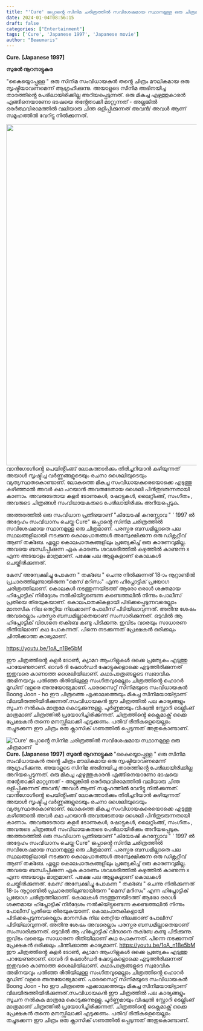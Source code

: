 ```yaml
---
title: "'Cure' ജപ്പാൻ്റെ സിനിമ ചരിത്രത്തിൽ സവിശേഷമായ സ്ഥാനമുള്ള ഒരു ചിത്രമാണ്"
date: 2024-01-04T08:56:15
draft: false
categories: ["Entertainment"]
tags: ['Cure', 'Japanese 1997', 'Japanese movie']
author: "Beaumaris"
---
```


<strong>Cure.</strong>
<strong>[Japanese 1997]</strong>

<strong>സുരൻ നൂറനാട്ടുകര</strong>

"കൈയ്യൊപ്പുള്ള " ഒരു സിനിമ സംവിധായകൻ തൻ്റെ ചിത്രം മൗലികമായ ഒരു സൃഷ്ടിയാവണമെന്ന് ആഗ്രഹിക്കുന്നു. അയാളുടെ സിനിമ അഭിനയിച്ച താരത്തിൻ്റെ പേരിലായിരിക്കില്ല അറിയപ്പെടുന്നത്. ഒരു മികച്ച എഴുത്തുകാരൻ എങ്ങിനെയാണോ ഭാഷയെ തൻ്റേതാക്കി മാറ്റുന്നത് - അല്ലങ്കിൽ ഒരർത്ഥവിരാമത്തിൽ വലിയാരു ചിന്ത ഒളിപ്പിക്കുന്നത് അവൻ/ അവൾ ആണ് സമൂഹത്തിൽ വേറിട്ടു നിൽക്കുന്നത്.

<img class="size-full wp-image-436799 aligncenter" src="https://cdn.boolokam.com/articles/2024/01/wfw-2.jpg" alt="" width="1600" height="900" />വാൻഗോഗിൻ്റെ പെയിൻ്റിംങ്ങ് ലോകത്താർക്കും തിരിച്ചറിയാൻ കഴിയുന്നത് അയാൾ സൃഷ്ടിച്ച വർണ്ണങ്ങളുടെയും രചനാ ശൈലിയുടെയും വ്യത്യസ്ഥതകൊണ്ടാണ്. ലോകത്തെ മികച്ച സംവിധായകരെയൊക്കെ എടുത്തു കഴിഞ്ഞാൽ അവർ കഥ പറയാൻ അവരുടേതായ ശൈലി പിൻതുടരുന്നതായി കാണാം. അവരുടേതായ കളർ ടോണുകൾ, ഷോട്ടുകൾ, ലൈറ്റിംങ്ങ്, സംഗീതം , അവരുടെ ചിത്രങ്ങൾ സംവിധായകരുടെ പേരിലായിരിക്കും അറിയപ്പെടുക.

അത്തരത്തിൽ ഒരു സംവിധാന പ്രതിഭയാണ് "കിയോഷി കുറസ്സോവ " ' 1997 ൽ അദ്ദേഹം സംവിധാനം ചെയ്ത Cure" ജപ്പാൻ്റെ സിനിമ ചരിത്രത്തിൽ സവിശേഷമായ സ്ഥാനമുള്ള ഒരു ചിത്രമാണ്. പരസ്പര ബന്ധമില്ലാതെ പല സ്ഥലങ്ങളിലായി നടക്കുന്ന കൊലപാതങ്ങൾ അന്വേക്ഷിക്കുന്ന ഒരു ഡിക്റ്ററ്റീവ് ആണ് തക്ബേ. എല്ലാ കൊലപാതകങ്ങളിലും പ്രത്യേകിച്ച് ഒരു കാരണവുമില്ല. അവയെ ബന്ധിപ്പിക്കുന്ന ഏക കാരണം ശവശരീത്തിൽ കഴുത്തിൽ കാണുന്ന x എന്ന അടയാളം മാത്രമാണ്. പക്ഷേ പല ആളുകളാണ് കൊലകൾ ചെയ്തിരിക്കുന്നത്.

കേസ് അന്വേക്ഷിച്ചു പോകുന്ന " തക്ബേ " ചെന്നു നിൽക്കുന്നത് 18-ാം നൂറ്റാണ്ടിൽ പ്രചാരത്തിലുണ്ടായിരുന്ന "മെസ് മറിസം" എന്ന ഹിപ്നോട്ടിക് പ്രയോഗ ചരിത്രത്തിലാണ്. കൊലകൾ നടത്തുന്നയിടത്ത് ആരോ ഒരാൾ ശക്തമായ ഹിപ്നോട്ടിക് നിർദ്ദേശം നൽകിയിട്ടുണ്ടെന്ന കണ്ടെത്തലിൽ നിന്നും പോലീസ് പ്രതിയെ തിരയുകയാണ്. കൊലപാതകികളായി പിടിക്കപ്പെടുന്നവരെല്ലാം മാനസിക നില തെറ്റിയ നിലക്കാണ് പോലീസ് പിടിയിലാവുന്നത്. അതിനു ശേഷം അവരെല്ലാം പരസ്പര ബന്ധമില്ലാതെയാണ് സംസാരിക്കുന്നത്.
ഒടുവിൽ ആ ഹിപ്നോട്ടിക് വിദഗ്ദനെ തക്ബേ കണ്ടു പിടിക്കുന്നു. ഇവിടം വരെയും സാധാരണ രീതിയിലാണ് കഥ പോകുന്നത്. പിന്നെ നടക്കുന്നത് പ്രേക്ഷകൻ ഒരിക്കലും ചിന്തിക്കാത്ത കാര്യമാണ്.

https://youtu.be/1oA_n1Be5bM

ഈ ചിത്രത്തിൻ്റെ കളർ ടോൺ, ക്യാമറ ആംഗിളുകൾ ഒക്കെ പ്രത്യേകം എടുത്തു പറയേണ്ടതാണ്. ഓവർ ദി ഷോൾഡർ ഷോട്ടുകളൊക്കെ എടുത്തിരിക്കുന്നത് ഇതുവരെ കാണാത്ത ശൈലിയിലാണ്. കഥാപാത്രങ്ങളുടെ സ്വഭാവിക അഭിനയവും പതിഞ്ഞ രീതിയിലുള്ള സംഗീതവുമെല്ലാം ചിത്രത്തിൻ്റെ ഹൊറർ മൂഡിന് വളരെ അനുയോജ്യമാണ്. പാരസൈറ്റ് സിനിമയുടെ സംവിധായകൻ Boong Joon - ho ഈ ചിത്രത്തെ എക്കാലത്തെയും മികച്ച സിനിമയായിട്ടാണ് വിലയിരുത്തിയിരിക്കുന്നത്.സംവിധായകൻ ഈ ചിത്രത്തിൽ പല കാര്യങ്ങളും സൂചന നൽകുക മാത്രമേ കൊടുക്കുന്നുള്ളൂ. പൂർണ്ണമായും വിഷ്വൽ സ്റ്റോറി ടെല്ലിംങ് മാത്രമാണ് ചിത്രത്തിൽ പ്രയോഗിച്ചിരിക്കുന്നത്. ചിത്രത്തിൻ്റെ ക്ലൈമാക്സ് ഒക്കെ പ്രേക്ഷകൻ തന്നെ മനസ്സിലാക്കി എടുക്കണം. പതിവ് രീതികളെയെല്ലാം തച്ചുടക്കുന്ന ഈ ചിത്രം ഒരു ക്ലാസിക് ഗണത്തിൽ പ്പെടുന്നത് അതുകൊണ്ടാണ്.


!['Cure' ജപ്പാൻ്റെ സിനിമ ചരിത്രത്തിൽ സവിശേഷമായ സ്ഥാനമുള്ള ഒരു ചിത്രമാണ്](https://cdn.boolokam.com/articles/2024/01/wfw-2.jpg)**Cure.** **[Japanese 1997]** **സുരൻ നൂറനാട്ടുകര** "കൈയ്യൊപ്പുള്ള " ഒരു സിനിമ സംവിധായകൻ തൻ്റെ ചിത്രം മൗലികമായ ഒരു സൃഷ്ടിയാവണമെന്ന് ആഗ്രഹിക്കുന്നു. അയാളുടെ സിനിമ അഭിനയിച്ച താരത്തിൻ്റെ പേരിലായിരിക്കില്ല അറിയപ്പെടുന്നത്. ഒരു മികച്ച എഴുത്തുകാരൻ എങ്ങിനെയാണോ ഭാഷയെ തൻ്റേതാക്കി മാറ്റുന്നത് - അല്ലങ്കിൽ ഒരർത്ഥവിരാമത്തിൽ വലിയാരു ചിന്ത ഒളിപ്പിക്കുന്നത് അവൻ/ അവൾ ആണ് സമൂഹത്തിൽ വേറിട്ടു നിൽക്കുന്നത്. വാൻഗോഗിൻ്റെ പെയിൻ്റിംങ്ങ് ലോകത്താർക്കും തിരിച്ചറിയാൻ കഴിയുന്നത് അയാൾ സൃഷ്ടിച്ച വർണ്ണങ്ങളുടെയും രചനാ ശൈലിയുടെയും വ്യത്യസ്ഥതകൊണ്ടാണ്. ലോകത്തെ മികച്ച സംവിധായകരെയൊക്കെ എടുത്തു കഴിഞ്ഞാൽ അവർ കഥ പറയാൻ അവരുടേതായ ശൈലി പിൻതുടരുന്നതായി കാണാം. അവരുടേതായ കളർ ടോണുകൾ, ഷോട്ടുകൾ, ലൈറ്റിംങ്ങ്, സംഗീതം , അവരുടെ ചിത്രങ്ങൾ സംവിധായകരുടെ പേരിലായിരിക്കും അറിയപ്പെടുക. അത്തരത്തിൽ ഒരു സംവിധാന പ്രതിഭയാണ് "കിയോഷി കുറസ്സോവ " ' 1997 ൽ അദ്ദേഹം സംവിധാനം ചെയ്ത Cure" ജപ്പാൻ്റെ സിനിമ ചരിത്രത്തിൽ സവിശേഷമായ സ്ഥാനമുള്ള ഒരു ചിത്രമാണ്. പരസ്പര ബന്ധമില്ലാതെ പല സ്ഥലങ്ങളിലായി നടക്കുന്ന കൊലപാതങ്ങൾ അന്വേക്ഷിക്കുന്ന ഒരു ഡിക്റ്ററ്റീവ് ആണ് തക്ബേ. എല്ലാ കൊലപാതകങ്ങളിലും പ്രത്യേകിച്ച് ഒരു കാരണവുമില്ല. അവയെ ബന്ധിപ്പിക്കുന്ന ഏക കാരണം ശവശരീത്തിൽ കഴുത്തിൽ കാണുന്ന x എന്ന അടയാളം മാത്രമാണ്. പക്ഷേ പല ആളുകളാണ് കൊലകൾ ചെയ്തിരിക്കുന്നത്. കേസ് അന്വേക്ഷിച്ചു പോകുന്ന " തക്ബേ " ചെന്നു നിൽക്കുന്നത് 18-ാം നൂറ്റാണ്ടിൽ പ്രചാരത്തിലുണ്ടായിരുന്ന "മെസ് മറിസം" എന്ന ഹിപ്നോട്ടിക് പ്രയോഗ ചരിത്രത്തിലാണ്. കൊലകൾ നടത്തുന്നയിടത്ത് ആരോ ഒരാൾ ശക്തമായ ഹിപ്നോട്ടിക് നിർദ്ദേശം നൽകിയിട്ടുണ്ടെന്ന കണ്ടെത്തലിൽ നിന്നും പോലീസ് പ്രതിയെ തിരയുകയാണ്. കൊലപാതകികളായി പിടിക്കപ്പെടുന്നവരെല്ലാം മാനസിക നില തെറ്റിയ നിലക്കാണ് പോലീസ് പിടിയിലാവുന്നത്. അതിനു ശേഷം അവരെല്ലാം പരസ്പര ബന്ധമില്ലാതെയാണ് സംസാരിക്കുന്നത്. ഒടുവിൽ ആ ഹിപ്നോട്ടിക് വിദഗ്ദനെ തക്ബേ കണ്ടു പിടിക്കുന്നു. ഇവിടം വരെയും സാധാരണ രീതിയിലാണ് കഥ പോകുന്നത്. പിന്നെ നടക്കുന്നത് പ്രേക്ഷകൻ ഒരിക്കലും ചിന്തിക്കാത്ത കാര്യമാണ്. https://youtu.be/1oA_n1Be5bM ഈ ചിത്രത്തിൻ്റെ കളർ ടോൺ, ക്യാമറ ആംഗിളുകൾ ഒക്കെ പ്രത്യേകം എടുത്തു പറയേണ്ടതാണ്. ഓവർ ദി ഷോൾഡർ ഷോട്ടുകളൊക്കെ എടുത്തിരിക്കുന്നത് ഇതുവരെ കാണാത്ത ശൈലിയിലാണ്. കഥാപാത്രങ്ങളുടെ സ്വഭാവിക അഭിനയവും പതിഞ്ഞ രീതിയിലുള്ള സംഗീതവുമെല്ലാം ചിത്രത്തിൻ്റെ ഹൊറർ മൂഡിന് വളരെ അനുയോജ്യമാണ്. പാരസൈറ്റ് സിനിമയുടെ സംവിധായകൻ Boong Joon - ho ഈ ചിത്രത്തെ എക്കാലത്തെയും മികച്ച സിനിമയായിട്ടാണ് വിലയിരുത്തിയിരിക്കുന്നത്.സംവിധായകൻ ഈ ചിത്രത്തിൽ പല കാര്യങ്ങളും സൂചന നൽകുക മാത്രമേ കൊടുക്കുന്നുള്ളൂ. പൂർണ്ണമായും വിഷ്വൽ സ്റ്റോറി ടെല്ലിംങ് മാത്രമാണ് ചിത്രത്തിൽ പ്രയോഗിച്ചിരിക്കുന്നത്. ചിത്രത്തിൻ്റെ ക്ലൈമാക്സ് ഒക്കെ പ്രേക്ഷകൻ തന്നെ മനസ്സിലാക്കി എടുക്കണം. പതിവ് രീതികളെയെല്ലാം തച്ചുടക്കുന്ന ഈ ചിത്രം ഒരു ക്ലാസിക് ഗണത്തിൽ പ്പെടുന്നത് അതുകൊണ്ടാണ്.
